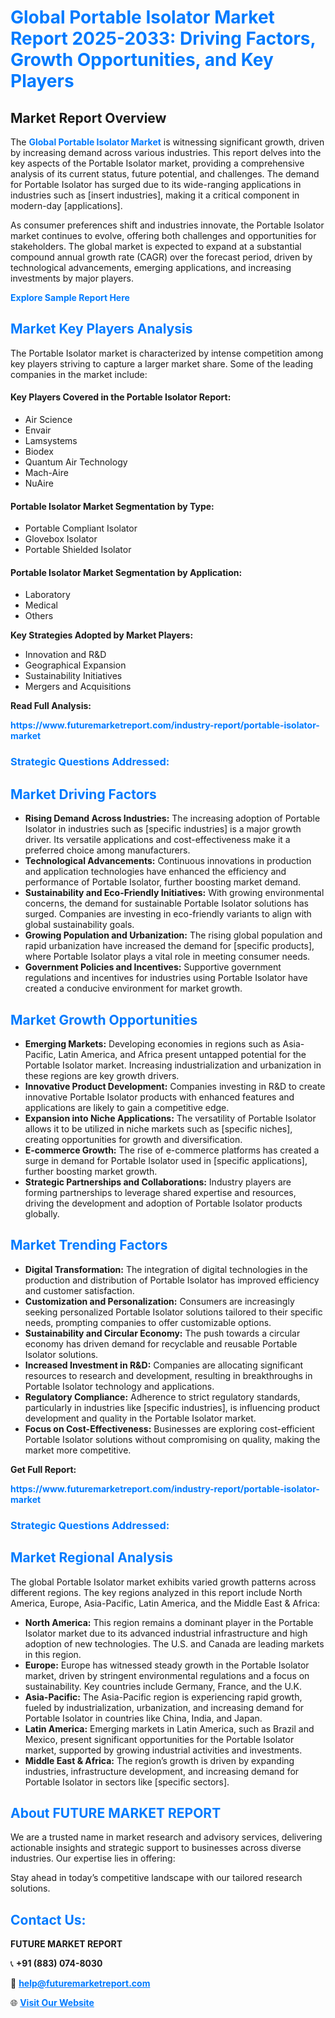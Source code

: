 <h1 style="color: #007BFF;">Global Portable Isolator Market Report 2025-2033: Driving Factors, Growth Opportunities, and Key Players</h1>

<section id="overview">
<h2>Market Report Overview</h2>
<p>The <a href="https://www.futuremarketreport.com/industry-report/portable-isolator-market" style="color: #007BFF; text-decoration: none;"><strong>Global Portable Isolator Market</strong></a> is witnessing significant growth, driven by increasing demand across various industries. This report delves into the key aspects of the Portable Isolator market, providing a comprehensive analysis of its current status, future potential, and challenges. The demand for Portable Isolator has surged due to its wide-ranging applications in industries such as [insert industries], making it a critical component in modern-day [applications].</p>
<p>As consumer preferences shift and industries innovate, the Portable Isolator market continues to evolve, offering both challenges and opportunities for stakeholders. The global market is expected to expand at a substantial compound annual growth rate (CAGR) over the forecast period, driven by technological advancements, emerging applications, and increasing investments by major players.</p>
</section>

<section id="overview">
<p><a href="https://www.futuremarketreport.com/request-sample/reportId=58310" style="color: #007BFF; text-decoration: none;"><strong>Explore Sample Report Here</strong></a></p>
</section>

<section id="key-players">
<h2 style="color: #007BFF;">Market Key Players Analysis</h2>
<p>The Portable Isolator market is characterized by intense competition among key players striving to capture a larger market share. Some of the leading companies in the market include:</p>
<h4>Key Players Covered in the Portable Isolator Report:</h4>
<ul><li>Air Science</li><li>Envair</li><li>Lamsystems</li><li>Biodex</li><li>Quantum Air Technology</li><li>Mach-Aire</li><li>NuAire</li></ul>
<h4>Portable Isolator Market Segmentation by Type:</h4>
<ul><li>Portable Compliant Isolator</li><li>Glovebox Isolator</li><li>Portable Shielded Isolator</li></ul>

<h4>Portable Isolator Market Segmentation by Application:</h4>
<ul><li>Laboratory</li><li>Medical</li><li>Others</li></ul>
<p><strong>Key Strategies Adopted by Market Players:</strong></p>
<ul>
<li>Innovation and R&D</li>
<li>Geographical Expansion</li>
<li>Sustainability Initiatives</li>
<li>Mergers and Acquisitions</li>
</ul>
</section>

<section>
<p><strong>Read Full Analysis: </strong></p><a href="https://www.futuremarketreport.com/industry-report/portable-isolator-market" style="color: #007BFF; text-decoration: none;"><strong>https://www.futuremarketreport.com/industry-report/portable-isolator-market</strong></a>
<h3 style="color: #007BFF;">Strategic Questions Addressed:</h3>
</section>

<section id="driving-factors">
<h2 style="color: #007BFF;">Market Driving Factors</h2>
<ul>
<li><strong>Rising Demand Across Industries:</strong> The increasing adoption of Portable Isolator in industries such as [specific industries] is a major growth driver. Its versatile applications and cost-effectiveness make it a preferred choice among manufacturers.</li>
<li><strong>Technological Advancements:</strong> Continuous innovations in production and application technologies have enhanced the efficiency and performance of Portable Isolator, further boosting market demand.</li>
<li><strong>Sustainability and Eco-Friendly Initiatives:</strong> With growing environmental concerns, the demand for sustainable Portable Isolator solutions has surged. Companies are investing in eco-friendly variants to align with global sustainability goals.</li>
<li><strong>Growing Population and Urbanization:</strong> The rising global population and rapid urbanization have increased the demand for [specific products], where Portable Isolator plays a vital role in meeting consumer needs.</li>
<li><strong>Government Policies and Incentives:</strong> Supportive government regulations and incentives for industries using Portable Isolator have created a conducive environment for market growth.</li>
</ul>
</section>

<section id="growth-opportunities">
<h2 style="color: #007BFF;">Market Growth Opportunities</h2>
<ul>
<li><strong>Emerging Markets:</strong> Developing economies in regions such as Asia-Pacific, Latin America, and Africa present untapped potential for the Portable Isolator market. Increasing industrialization and urbanization in these regions are key growth drivers.</li>
<li><strong>Innovative Product Development:</strong> Companies investing in R&D to create innovative Portable Isolator products with enhanced features and applications are likely to gain a competitive edge.</li>
<li><strong>Expansion into Niche Applications:</strong> The versatility of Portable Isolator allows it to be utilized in niche markets such as [specific niches], creating opportunities for growth and diversification.</li>
<li><strong>E-commerce Growth:</strong> The rise of e-commerce platforms has created a surge in demand for Portable Isolator used in [specific applications], further boosting market growth.</li>
<li><strong>Strategic Partnerships and Collaborations:</strong> Industry players are forming partnerships to leverage shared expertise and resources, driving the development and adoption of Portable Isolator products globally.</li>
</ul>
</section>

<section id="trending-factors">
<h2 style="color: #007BFF;">Market Trending Factors</h2>
<ul>
<li><strong>Digital Transformation:</strong> The integration of digital technologies in the production and distribution of Portable Isolator has improved efficiency and customer satisfaction.</li>
<li><strong>Customization and Personalization:</strong> Consumers are increasingly seeking personalized Portable Isolator solutions tailored to their specific needs, prompting companies to offer customizable options.</li>
<li><strong>Sustainability and Circular Economy:</strong> The push towards a circular economy has driven demand for recyclable and reusable Portable Isolator solutions.</li>
<li><strong>Increased Investment in R&D:</strong> Companies are allocating significant resources to research and development, resulting in breakthroughs in Portable Isolator technology and applications.</li>
<li><strong>Regulatory Compliance:</strong> Adherence to strict regulatory standards, particularly in industries like [specific industries], is influencing product development and quality in the Portable Isolator market.</li>
<li><strong>Focus on Cost-Effectiveness:</strong> Businesses are exploring cost-efficient Portable Isolator solutions without compromising on quality, making the market more competitive.</li>
</ul>
</section>

<section>
<p><strong>Get Full Report: </strong></p><a href="https://www.futuremarketreport.com/industry-report/portable-isolator-market" style="color: #007BFF; text-decoration: none;"><strong>https://www.futuremarketreport.com/industry-report/portable-isolator-market</strong></a>
<h3 style="color: #007BFF;">Strategic Questions Addressed:</h3>
</section>


<section id="regional-analysis">
<h2 style="color: #007BFF;">Market Regional Analysis</h2>
<p>The global Portable Isolator market exhibits varied growth patterns across different regions. The key regions analyzed in this report include North America, Europe, Asia-Pacific, Latin America, and the Middle East & Africa:</p>
<ul>
<li><strong>North America:</strong> This region remains a dominant player in the Portable Isolator market due to its advanced industrial infrastructure and high adoption of new technologies. The U.S. and Canada are leading markets in this region.</li>
<li><strong>Europe:</strong> Europe has witnessed steady growth in the Portable Isolator market, driven by stringent environmental regulations and a focus on sustainability. Key countries include Germany, France, and the U.K.</li>
<li><strong>Asia-Pacific:</strong> The Asia-Pacific region is experiencing rapid growth, fueled by industrialization, urbanization, and increasing demand for Portable Isolator in countries like China, India, and Japan.</li>
<li><strong>Latin America:</strong> Emerging markets in Latin America, such as Brazil and Mexico, present significant opportunities for the Portable Isolator market, supported by growing industrial activities and investments.</li>
<li><strong>Middle East & Africa:</strong> The region’s growth is driven by expanding industries, infrastructure development, and increasing demand for Portable Isolator in sectors like [specific sectors].</li>
</ul>
</section>

<footer>
<h2 style="color: #007BFF;">About FUTURE MARKET REPORT</h2>
<p>We are a trusted name in market research and advisory services, delivering actionable insights and strategic support to businesses across diverse industries. Our expertise lies in offering:</p>

<p>Stay ahead in today’s competitive landscape with our tailored research solutions.</p>

<h2 style="color: #007BFF;">Contact Us:</h2>
<p><strong>FUTURE MARKET REPORT</strong></p>
<p>📞 <strong>+91 (883) 074-8030</strong></p>
<p>📧 <strong><a href="mailto:help@futuremarketreport.com" style="color: #007BFF;">help@futuremarketreport.com</a></strong></p>
<p>🌐 <strong><a href="https://www.futuremarketreport.com/" style="color: #007BFF;">Visit Our Website</a></strong></p>
</footer>
